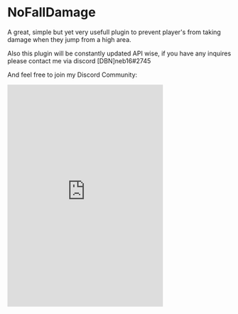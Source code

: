 # NoFallDamage
A great, simple but yet very usefull plugin to prevent player's from taking damage when they jump from a high area.

Also this plugin will be constantly updated API wise, if you have any inquires please contact me via discord
[DBN]neb16#2745

And feel free to join my Discord Community:
<iframe src="https://discordapp.com/widget?id=302647351430873088&theme=dark" width="350" height="500" allowtransparency="true" frameborder="0"></iframe>
